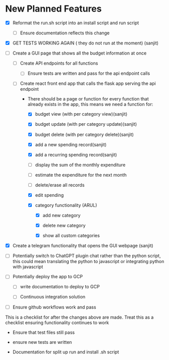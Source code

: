 # New Planned Features

*   [x] Reformat the run.sh script into an install script and run script

    *   [ ] Ensure documentation reflects this change

*   [x] GET TESTS WORKING AGAIN ( they do not run at the moment)&#x20; (sanjit)

*   [ ] Create a GUI page that shows all the budget information at once

    *   [ ] Create API endpoints for all functions

        *   [ ] Ensure tests are written and pass for the api endpoint calls

    *   [ ] Create react front end app that calls the flask app serving the api endpoint

        *   There should be a page or function for every function that already exists in the app, this means we need a function for:

            *   [x] budget view (with per category view)(sanjit)

            *   [x] budget update (with per category update)(sanjit)

            *   [x] budget delete (with per category delete)(sanjit)

            *   [x] add a new spending record(sanjit)

            *   [x] add a recurring spending record(sanjit)

            *   [ ] display the sum of the monthly expenditure

            *   [ ] estimate the expenditure for the next month

            *   [ ] delete/erase all records

            *   [x] edit spending

            *   [x] category functionality (ARUL)

                *   [x] add new category

                *   [x] delete new category

                *   [x] show all custom categories

*   [x] Create a telegram functionality that opens the GUI webpage (sanjit)

*   [ ] Potentially switch to ChatGPT plugin chat rather than the python script, this could mean translating the python to javascript or integrating python with javascript

*   [ ] Potentially deploy the app to GCP

    *   [ ] write documentation to deploy to GCP

    *   [ ] Continuous integration solution

*   [ ] Ensure github workflows work and pass

This is a checklist for after the changes above are made. Treat this as a checklist ensuring functionality continues to work

*   Ensure that test files still pass

*   ensure new tests are written

*   Documentation for split up run and install .sh script

